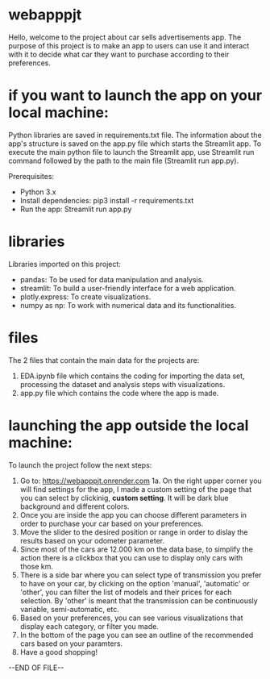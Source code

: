 # webapppjt
Hello, welcome to the project about car sells advertisements app.
The purpose of this project is to make an app to users can use it and interact with it to decide what car they want to purchase according to their preferences.

# if you want to launch the app on your local machine:
Python libraries are saved in requirements.txt file.
The information about the app's structure is saved on the app.py file which starts the Streamlit app.
To execute the main python file to launch the Streamlit app, use Streamlit run command followed by the path to the main file (Streamlit run app.py).

Prerequisites:
- Python 3.x
- Install dependencies: pip3 install -r requirements.txt
- Run the app: Streamlit run app.py

# libraries
Libraries imported on this project:
- pandas: To be used for data manipulation and analysis.
- streamlit: To build a user-friendly interface for a web application.
- plotly.express: To create visualizations.
- numpy as np: To work with numerical data and its functionalities.

# files
The 2 files that contain the main data for the projects are:
1. EDA.ipynb file which contains the coding for importing the data set, processing the dataset and analysis steps with visualizations.
2. app.py file which contains the code where the app is made. 

# launching the app outside the local machine:
To launch the project follow the next steps:
1. Go to: https://webapppjt.onrender.com
1a. On the right upper corner you will find settings for the app, I made a custom setting of the page that you can select by clickinig, **custom setting**. It will be dark blue background and different colors.
2. Once you are inside the app you can choose different parameters in order to purchase your car based on your preferences.
3. Move the slider to the desired position or range in order to dislay the results based on your odometer parameter.
4. Since most of the cars are 12.000 km on the data base, to simplify the action there is a clickbox that you can use to display only cars with those km.
5. There is a side bar where you can select type of transmission you prefer to have on your car, by clicking on the option 'manual', 'automatic' or 'other', you can filter the list of models and their prices for each selection.
By 'other' is meant that the transmission can be continuously variable, semi-automatic, etc.
5. Based on your preferences, you can see various visualizations that display each category, or filter you made.
6. In the bottom of the page you can see an outline of the recommended cars based on your paramters.
7. Have a good shopping!

--END OF FILE--
